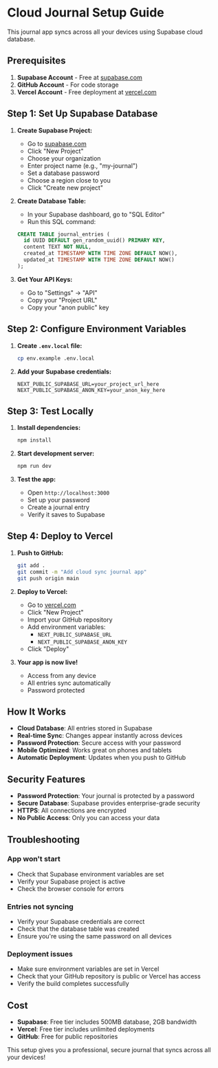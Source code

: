 # Cloud Journal Setup Guide

This journal app syncs across all your devices using Supabase cloud database.

## Prerequisites

1. **Supabase Account** - Free at [supabase.com](https://supabase.com)
2. **GitHub Account** - For code storage
3. **Vercel Account** - Free deployment at [vercel.com](https://vercel.com)

## Step 1: Set Up Supabase Database

1. **Create Supabase Project:**
   - Go to [supabase.com](https://supabase.com)
   - Click "New Project"
   - Choose your organization
   - Enter project name (e.g., "my-journal")
   - Set a database password
   - Choose a region close to you
   - Click "Create new project"

2. **Create Database Table:**
   - In your Supabase dashboard, go to "SQL Editor"
   - Run this SQL command:
   ```sql
   CREATE TABLE journal_entries (
     id UUID DEFAULT gen_random_uuid() PRIMARY KEY,
     content TEXT NOT NULL,
     created_at TIMESTAMP WITH TIME ZONE DEFAULT NOW(),
     updated_at TIMESTAMP WITH TIME ZONE DEFAULT NOW()
   );
   ```

3. **Get Your API Keys:**
   - Go to "Settings" → "API"
   - Copy your "Project URL"
   - Copy your "anon public" key

## Step 2: Configure Environment Variables

1. **Create `.env.local` file:**
   ```bash
   cp env.example .env.local
   ```

2. **Add your Supabase credentials:**
   ```
   NEXT_PUBLIC_SUPABASE_URL=your_project_url_here
   NEXT_PUBLIC_SUPABASE_ANON_KEY=your_anon_key_here
   ```

## Step 3: Test Locally

1. **Install dependencies:**
   ```bash
   npm install
   ```

2. **Start development server:**
   ```bash
   npm run dev
   ```

3. **Test the app:**
   - Open `http://localhost:3000`
   - Set up your password
   - Create a journal entry
   - Verify it saves to Supabase

## Step 4: Deploy to Vercel

1. **Push to GitHub:**
   ```bash
   git add .
   git commit -m "Add cloud sync journal app"
   git push origin main
   ```

2. **Deploy to Vercel:**
   - Go to [vercel.com](https://vercel.com)
   - Click "New Project"
   - Import your GitHub repository
   - Add environment variables:
     - `NEXT_PUBLIC_SUPABASE_URL`
     - `NEXT_PUBLIC_SUPABASE_ANON_KEY`
   - Click "Deploy"

3. **Your app is now live!**
   - Access from any device
   - All entries sync automatically
   - Password protected

## How It Works

- **Cloud Database**: All entries stored in Supabase
- **Real-time Sync**: Changes appear instantly across devices
- **Password Protection**: Secure access with your password
- **Mobile Optimized**: Works great on phones and tablets
- **Automatic Deployment**: Updates when you push to GitHub

## Security Features

- **Password Protection**: Your journal is protected by a password
- **Secure Database**: Supabase provides enterprise-grade security
- **HTTPS**: All connections are encrypted
- **No Public Access**: Only you can access your data

## Troubleshooting

### App won't start
- Check that Supabase environment variables are set
- Verify your Supabase project is active
- Check the browser console for errors

### Entries not syncing
- Verify your Supabase credentials are correct
- Check that the database table was created
- Ensure you're using the same password on all devices

### Deployment issues
- Make sure environment variables are set in Vercel
- Check that your GitHub repository is public or Vercel has access
- Verify the build completes successfully

## Cost

- **Supabase**: Free tier includes 500MB database, 2GB bandwidth
- **Vercel**: Free tier includes unlimited deployments
- **GitHub**: Free for public repositories

This setup gives you a professional, secure journal that syncs across all your devices! 